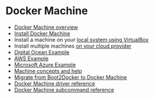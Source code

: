 <!--[metadata]>
+++
title = "Docker Machine"
description = "Introduction and Overview of Machine"
keywords = ["docker, machine, amazonec2, azure, digitalocean, google, openstack, rackspace, softlayer, virtualbox, vmwarefusion, vmwarevcloudair, vmwarevsphere, exoscale"]
[menu.main]
identifier="workw_machine"
+++
<![end-metadata]-->


# Docker Machine

-   [Docker Machine overview](overview.md)
-   [Install Docker Machine](install-machine.md)
-   Install a machine on your [local system using VirtualBox](get-started.md)
-   Install multiple machines [on your cloud provider](get-started-cloud.md)
-   [Digital Ocean Example](examples/ocean.md)
-   [AWS Example](examples/aws.md)
-   [Microsoft Azure Example][azure-tutorial]
-   [Machine concepts and help](concepts.md)
-   [Migrate from Boot2Docker to Docker Machine](migrate-to-machine.md)
-   [Docker Machine driver reference](drivers/index.md)
-   [Docker Machine subcommand reference](reference/index.md)

[azure-tutorial]: https://azure.microsoft.com/documentation/articles/virtual-machines-linux-docker-machine/
